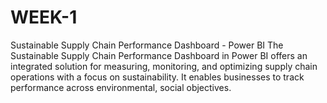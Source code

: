 # WEEK-1
Sustainable Supply Chain Performance Dashboard - Power BI The Sustainable Supply Chain Performance Dashboard in Power BI offers an integrated solution for measuring, monitoring, and optimizing supply chain operations with a focus on sustainability. It enables businesses to track performance across environmental, social  objectives.

